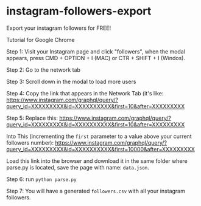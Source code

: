 # instagram-followers-export
Export your instagram followers for FREE!

Tutorial for Google Chrome

Step 1:
Visit your Instagram page and click "followers", when the modal appears, press CMD + OPTION + I (MAC) or CTR + SHIFT + I (Windos).

Step 2:
Go to the network tab

Step 3:
Scroll down in the modal to load more users

Step 4:
Copy the link that appears in the Network Tab (it's like: https://www.instagram.com/graphql/query/?query_id=XXXXXXXXX&id=XXXXXXXXXX&first=10&after=XXXXXXXXX

Step 5:
Replace this:
https://www.instagram.com/graphql/query/?query_id=XXXXXXXXX&id=XXXXXXXXXX&first=10&after=XXXXXXXXX

Into This (incrementing the `first` parameter to a value above your current followers number):
https://www.instagram.com/graphql/query/?query_id=XXXXXXXXX&id=XXXXXXXXXX&first=10000&after=XXXXXXXXX

Load this link into the browser and download it in the same folder where parse.py is located, save the page with name: `data.json`.

Step 6:
run `python parse.py`

Step 7:
You will have a generated `followers.csv` with all your instagram followers.

